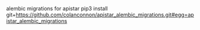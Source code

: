 alembic migrations for apistar
pip3 install git+https://github.com/colanconnon/apistar_alembic_migrations.git#egg=apistar_alembic_migrations